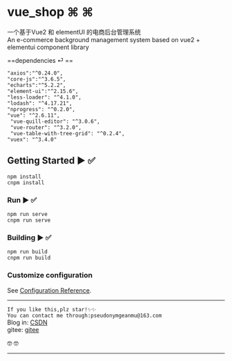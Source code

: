 # vue_shop ⌘ ⌘
一个基于Vue2 和 elementUI 的电商后台管理系统    
An e-commerce background management system based on vue2 + elementui component library    

==dependencies ⏎ == 


`"axios":"^0.24.0",`   
`"core-js":"^3.6.5",`  
`"echarts":"^5.2.2",`    
`"element-ui":"^2.15.6",`   
`"less-loader": "^4.1.0",`   
`"lodash": "^4.17.21",`   
`"nprogress": "^0.2.0",`   
`"vue": "^2.6.11",`   
` "vue-quill-editor": "^3.0.6",`   
` "vue-router": "^3.2.0",`   
` "vue-table-with-tree-grid": "^0.2.4",`   
`"vuex": "^3.4.0"`   


## Getting Started ▶️ ✅
```
npm install
cnpm install
```

### Run ▶️ ✅
```
npm run serve
cnpm run serve
```

### Building ▶️ ✅
```
npm run build
cnpm run build
```

### Customize configuration
See [Configuration Reference](https://cli.vuejs.org/config/).

---

`If you like this,plz star!✨✨`   
`You can contact me through:pseudonymgeanmu@163.com`   
Blog in:  [CSDN](https://blog.csdn.net/Svik_zy?spm=1000.2115.3001.5343)  
gitee:  [gitee](https://gitee.com/CodeMak1r)

🤓 🤓


---
